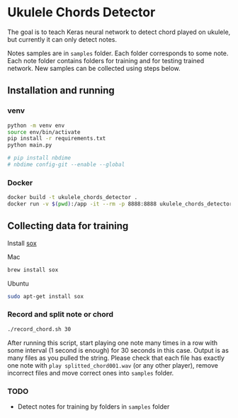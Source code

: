 # Ukulele Chords Detector
The goal is to teach Keras neural network to detect chord played on ukulele, but currently it can only detect notes.

Notes samples are in `samples` folder. Each folder corresponds to some note. Each note folder contains folders for training and for testing trained network. New samples can be collected using steps below.

## Installation and running
### venv
```bash
python -m venv env
source env/bin/activate
pip install -r requirements.txt
python main.py

# pip install nbdime
# nbdime config-git --enable --global
```

### Docker
```bash
docker build -t ukulele_chords_detector .
docker run -v $(pwd):/app -it --rm -p 8888:8888 ukulele_chords_detector
```

## Collecting data for training
Install [sox](http://sox.sourceforge.net/)

Mac
```bash
brew install sox
```

Ubuntu
```bash
sudo apt-get install sox
```

### Record and split note or chord
```bash
./record_chord.sh 30
```
 After running this script, start playing one note many times in a row with some interval (1 second is enough) for 30 seconds in this case. Output is as many files as you pulled the string. Please check that each file has exactly one note with `play splitted_chord001.wav` (or any other player), remove incorrect files and move correct ones into `samples` folder.

### TODO
* Detect notes for training by folders in `samples` folder

